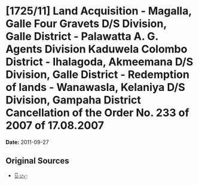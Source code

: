 # [1725/11] Land Acquisition  - Magalla, Galle Four Gravets D/S Division, Galle District - Palawatta A. G. Agents Division Kaduwela Colombo District - Ihalagoda, Akmeemana D/S Division, Galle District - Redemption of lands - Wanawasla, Kelaniya D/S Division, Gampaha District Cancellation of the Order No. 233 of 2007 of 17.08.2007

**Date:** 2011-09-27

## Original Sources

- [සිංහල](https://documents.gov.lk/view/extra-gazettes/2011/9/1725-11_S.pdf)
